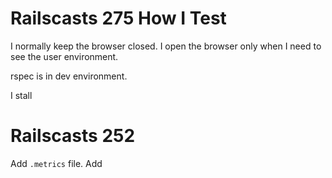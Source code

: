 # Railscasts 275 How I Test

I normally keep the browser closed. I open the browser only when I need to see the user environment.

rspec is in dev environment.

I stall 

# Railscasts 252

Add `.metrics` file. Add 
